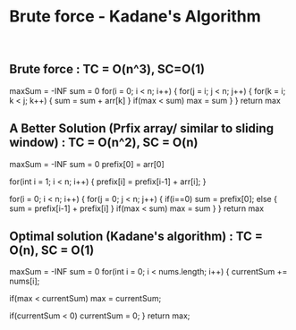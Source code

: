 # Brute force - Kadane's Algorithm 
​
## Brute force : TC = O(n^3), SC=O(1)

maxSum = -INF
sum = 0
for(i = 0; i < n; i++)
{
  for(j = i; j < n; j++)
  {
     for(k = i; k < j; k++)
     {
        sum = sum + arr[k]
     }
     if(max < sum)
         max = sum
  }
}
return max

## A Better Solution (Prfix array/ similar to sliding window) : TC = O(n^2), SC = O(n)

maxSum = -INF
sum = 0
prefix[0] = arr[0]

for(int i = 1; i < n; i++)
{
  prefix[i] = prefix[i-1] + arr[i];
}

for(i = 0; i < n; i++)
{
  for(j = 0; j < n; j++)
  {
    if(i==0) 
      sum = prefix[0];
    else {
      sum = prefix[i-1] + prefix[i] 
    }
    if(max < sum)
      max = sum
  }
}
return max

## Optimal solution (Kadane's algorithm) : TC = O(n), SC = O(1)

maxSum = -INF
sum = 0
for(int i = 0; i < nums.length; i++) 
{
  currentSum += nums[i];
            
  if(max < currentSum)
      max = currentSum;
            
  if(currentSum < 0)
      currentSum = 0;
}
return max;
